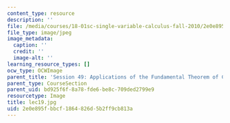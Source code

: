 ```yaml
---
content_type: resource
description: ''
file: /media/courses/18-01sc-single-variable-calculus-fall-2010/2e0e895fbbcf1864826d5b2ff9cb813a_lec19.jpg
file_type: image/jpeg
image_metadata:
  caption: ''
  credit: ''
  image-alt: ''
learning_resource_types: []
ocw_type: OCWImage
parent_title: 'Session 49: Applications of the Fundamental Theorem of Calculus'
parent_type: CourseSection
parent_uid: bd925f6f-8a78-fde6-be8c-709ded2799e9
resourcetype: Image
title: lec19.jpg
uid: 2e0e895f-bbcf-1864-826d-5b2ff9cb813a
---
```

